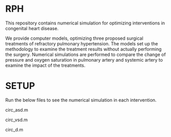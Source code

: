 # RPH

This repository contains numerical simulation for optimizing interventions in congenital heart disease.

We provide computer models, optimizing three proposed surgical treatments of refractory pulmonary hypertension. The models set up the methodology to examine the treatment results without actually performing the surgery. Numerical simulations are performed to compare the change of pressure and oxygen saturation in pulmonary artery and systemic artery to examine the impact of the treatments.

# SETUP

Run the below files to see the numerical simulation in each intervention.

circ_asd.m

circ_vsd.m

circ_d.m
